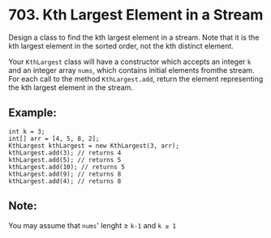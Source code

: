 # 703. Kth Largest Element in a Stream

Design a class to find the kth largest element in a stream. Note that it is the kth largest element in the sorted order, not the kth distinct element.

Your `KthLargest` class will have a constructor which accepts an integer `k` and an integer array `nums`, which contains initial elements fromthe stream. For each call to the method `KthLargest.add`, return the element representing the kth largest element in the stream.

## Example:
```
int k = 3;
int[] arr = [4, 5, 8, 2];
KthLargest kthLargest = new KthLargest(3, arr);
kthLargest.add(3); // returns 4
kthLargest.add(5); // returns 5
kthLargest.add(10); // returns 5
kthLargest.add(9); // returns 8
kthLargest.add(4); // returns 8
```

## Note:
You may assume that `nums`' lenght ≥ `k-1` and `k ≥ 1`
